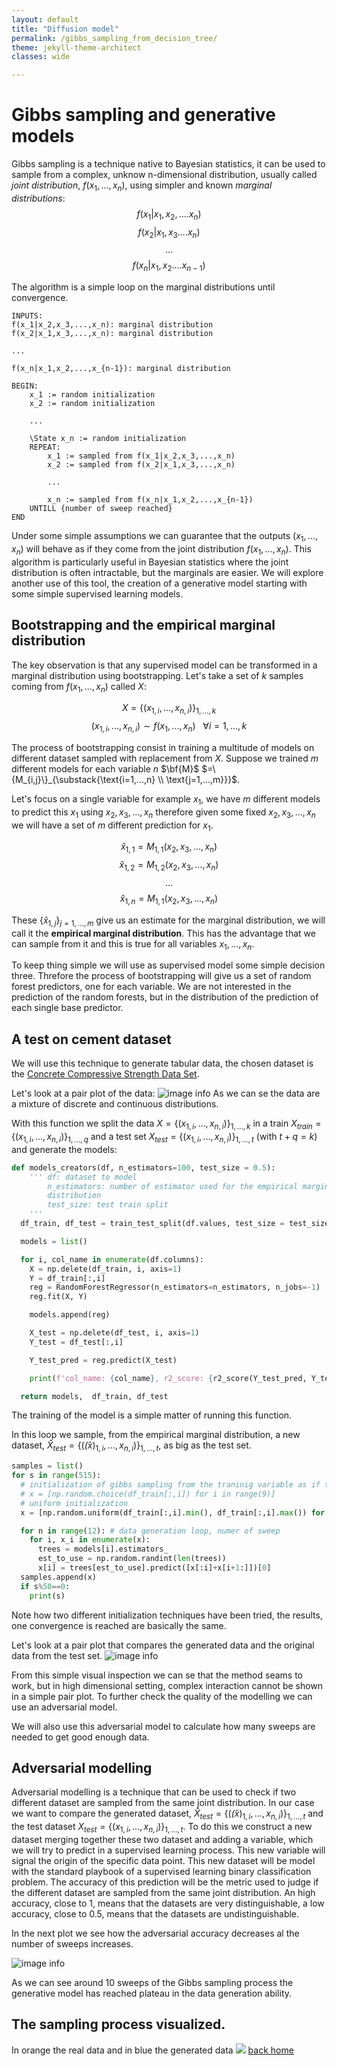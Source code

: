 ```yaml
---
layout: default
title: "Diffusion model"
permalink: /gibbs_sampling_from_decision_tree/
theme: jekyll-theme-architect
classes: wide

---
```


# Gibbs sampling and generative models
Gibbs sampling is a technique native to Bayesian statistics, it can be used to sample from a complex, unknow n-dimensional distribution, usually called *joint distribution*, $f(x_1,...,x_n)$, using simpler and known *marginal distributions*:
$$ f(x_1|x_1,x_2,....x_n) $$
$$ f(x_2|x_1,x_3....x_n) $$
$$...$$
$$ f(x_n|x_1,x_2....x_{n-1}) $$

The algorithm is a simple loop on the marginal distributions until convergence.

```
INPUTS:
f(x_1|x_2,x_3,...,x_n): marginal distribution 
f(x_2|x_1,x_3,...,x_n): marginal distribution 

...

f(x_n|x_1,x_2,...,x_{n-1}): marginal distribution 

BEGIN:
    x_1 := random initialization
    x_2 := random initialization 

    ... 

    \State x_n := random initialization
    REPEAT:
        x_1 := sampled from f(x_1|x_2,x_3,...,x_n)
        x_2 := sampled from f(x_2|x_1,x_3,...,x_n)

        ...

        x_n := sampled from f(x_n|x_1,x_2,...,x_{n-1})
    UNTILL {number of sweep reached}
END
```

Under some simple assumptions we can guarantee that the outputs $(x_1,...,x_n)$ will behave as if they come from the joint distribution $f(x_1,...,x_n)$.
This algorithm is particularly useful in Bayesian statistics where the joint distribution is often intractable, but the marginals are easier. We will explore another use of this tool, the creation of a generative model starting with some simple supervised learning models.

## Bootstrapping and the empirical marginal distribution

The key observation is that any supervised model can be transformed in a marginal distribution using bootstrapping. Let's take a set of $k$ samples coming from $f(x_1,...,x_n)$ called $X$:

$$ X = \{(x_{1,i},...,x_{n,i})\}_{1,...,k}$$
$$ (x_{1,i},...,x_{n,i}) \sim f(x_1,...,x_n)~~~\forall i=1,...,k$$

The process of bootstrapping consist in training a multitude of models on different dataset sampled with replacement from $X$. Suppose we trained $m$ different models for each variable $n$ $\bf{M}$ $=\{M_{i,j}\}_{\substack{\text{i=1,...,n} \\ \text{j=1,...,m}}}$. 

Let's focus on a single variable for example $x_1$, we have $m$ different models to predict this $x_1$ using $x_2,x_3,...,x_n$ therefore given some fixed $x_2,x_3,...,x_n$ we will have a set of $m$ different prediction for $x_1$. 

$$\hat{x}_{1,1} = M_{1,1}(x_2,x_3,...,x_n)$$
$$\hat{x}_{1,2} = M_{1,2}(x_2,x_3,...,x_n)$$
$$...$$
$$\hat{x}_{1,n} = M_{1,1}(x_2,x_3,...,x_n)$$

These $\{\hat{x}_{1,j}\}_{j=1,...,m}$ give us an estimate for the marginal distribution, we will call it the **empirical marginal distribution**. This has the advantage that we can sample from it and this is true for all variables $x_1,...,x_n$.

To keep thing simple we will use as supervised model some simple decision three. Threfore the process of bootstrapping will give us a set of random forest predictors, one for each variable. We are not interested in the prediction of the random forests, but in the distribution of the prediction of each single base predictor.


## A test on cement dataset

We will use this technique to generate tabular data, the chosen dataset is the 
[Concrete Compressive Strength Data Set](https://archive.ics.uci.edu/ml/datasets/Concrete+Compressive+Strength). 

Let's look at a pair plot of the data:
![image info](./pairplot%20original.png)
As we can se the data are a mixture of discrete and continuous distributions.

With this function we split the data $X = \{(x_{1,i},...,x_{n,i})\}_{1,...,k}$ in a train $X_{train} = \{(x_{1,i},...,x_{n,i})\}_{1,...,q}$ and a test set $X_{test}= \{(x_{1,i},...,x_{n,i})\}_{1,...,t}$ (with $t+q =k$) and generate the models: 

```py
def models_creators(df, n_estimators=100, test_size = 0.5):
    ''' df: dataset to model
        n_estimators: number of estimator used for the empirical marginal 
        distribution
        test_size: test train split    
    '''
  df_train, df_test = train_test_split(df.values, test_size = test_size)

  models = list()

  for i, col_name in enumerate(df.columns):
    X = np.delete(df_train, i, axis=1)
    Y = df_train[:,i]
    reg = RandomForestRegressor(n_estimators=n_estimators, n_jobs=-1)
    reg.fit(X, Y)

    models.append(reg)

    X_test = np.delete(df_test, i, axis=1)
    Y_test = df_test[:,i]

    Y_test_pred = reg.predict(X_test)

    print(f'col_name: {col_name}, r2_score: {r2_score(Y_test_pred, Y_test)}')

  return models,  df_train, df_test
  ```
The training of the model is a simple matter of running this function.

In this loop we sample, from the empirical marginal distribution, a new dataset, $\hat{X}_{test} = \{(\hat(x)_{1,i},...,x_{n,i})\}_{1,...,t}$, as big as the test set.
```py
samples = list()
for s in range(515):
  # initialization of gibbs sampling from the traninig variable as if they were independent
  # x = [np.random.choice(df_train[:,i]) for i in range(9)]
  # uniform initialization
  x = [np.random.uniform(df_train[:,i].min(), df_train[:,i].max()) for i in range(9)]

  for n in range(12): # data generation loop, numer of sweep
    for i, x_i in enumerate(x):
      trees = models[i].estimators_
      est_to_use = np.random.randint(len(trees))
      x[i] = trees[est_to_use].predict([x[:i]+x[i+1:]])[0]
  samples.append(x)
  if s%50==0:
    print(s)
```
Note how two different initialization techniques have been tried, the results, one convergence is reached are basically the same.

Let's look at a pair plot that compares the generated data and the original data from the test set.
![image info](./original_and_new.png)

From this simple visual inspection we can se that the method seams to work, but in high dimensional setting, complex interaction cannot be shown in a simple pair plot. To further check the quality of the modelling we can use an adversarial model. 

We will also use this adversarial model to calculate how many sweeps are needed to get good enough data. 

## Adversarial modelling

Adversarial modelling is a technique that can be used to check if two different dataset are sampled from the same joint distribution. In our case we want to compare the generated dataset, $\hat{X}_{test} = \{(\hat(x)_{1,i},...,x_{n,i})\}_{1,...,t}$ and the test dataset $X_{test}=\{(x_{1,i},...,x_{n,i})\}_{1,...,t}$. To do this we construct a new dataset merging together these two dataset and adding a variable, which we will try to predict in a supervised learning process. This new variable will signal the origin of the specific data point. This new dataset will be model with the standard playbook of a supervised learning binary classification problem. The accuracy of this prediction will be the metric used to judge if the different dataset are sampled from the same joint distribution. An high accuracy, close to 1, means that the datasets are very distinguishable, a low accuracy, close to 0.5, means that the datasets are undistinguishable.

In the next plot we see how the adversarial accuracy decreases al the number of sweeps increases. 

![image info](./adversarial.png)

As we can see around 10 sweeps of the Gibbs sampling process the generative model has reached plateau in the data generation ability.

## The sampling process visualized.
In orange the real data and in blue the generated data
<img src="pairplot3.gif" />
[back home](https://piantedosi.github.io/)
